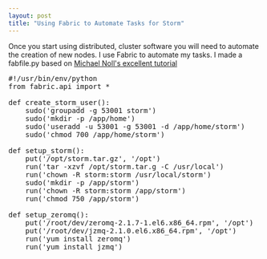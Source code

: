 ```yaml
---
layout: post
title: "Using Fabric to Automate Tasks for Storm"
---
```


Once you start using distributed, cluster software you will need to automate the creation of new nodes. 
	I use Fabric to automate my tasks.  I made 
	a fabfile.py based on 
	[Michael Noll's excellent tutorial](http://www.michael-noll.com/tutorials/running-multi-node-storm-cluster/ "Storm Tutorial")


<pre class="prettyprint Python">
#!/usr/bin/env/python
from fabric.api import *

def create_storm_user():
	sudo('groupadd -g 53001 storm')
	sudo('mkdir -p /app/home')
	sudo('useradd -u 53001 -g 53001 -d /app/home/storm')
	sudo('chmod 700 /app/home/storm')

def setup_storm():
	put('/opt/storm.tar.gz', '/opt')
	run('tar -xzvf /opt/storm.tar.g -C /usr/local')
	run('chown -R storm:storm /usr/local/storm')
	sudo('mkdir -p /app/storm')
	run('chown -R storm:storm /app/storm')
	run('chmod 750 /app/storm')

def setup_zeromq():
	put('/root/dev/zeromq-2.1.7-1.el6.x86_64.rpm', '/opt')
	put('/root/dev/jzmq-2.1.0.el6.x86_64.rpm', '/opt')
	run('yum install zeromq')
	run('yum install jzmq')
</pre>

